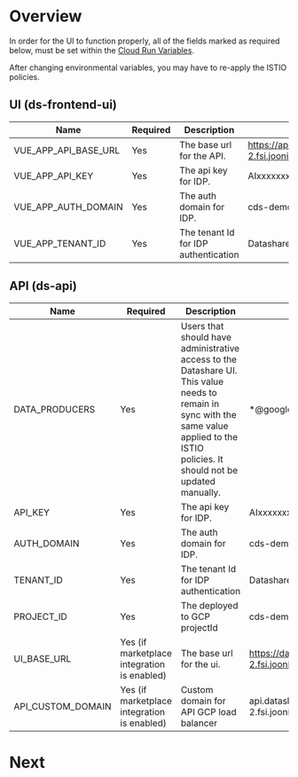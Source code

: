 # Overview
In order for the UI to function properly, all of the fields marked as required below, must be set within the [Cloud Run Variables](https://cloud.google.com/run/docs/configuring/environment-variables).

After changing environmental variables, you may have to re-apply the ISTIO policies.

## UI (ds-frontend-ui)
| Name | Required | Description | Example |
|-|-|-|-|
| VUE_APP_API_BASE_URL | Yes | The base url for the API. | https://api.datashare-demo-2.fsi.joonix.net/v1 |
| VUE_APP_API_KEY | Yes | The api key for IDP. | AIxxxxxxxxxxxxxxxxxxxxxxxZBt4 |
| VUE_APP_AUTH_DOMAIN | Yes | The auth domain for IDP. | cds-demo-2.firebaseapp.com |
| VUE_APP_TENANT_ID | Yes | The tenant Id for IDP authentication | Datashare-ajr0j |

## API (ds-api)
| Name | Required | Description | Example |
|-|-|-|-|
| DATA_PRODUCERS | Yes | Users that should have administrative access to the Datashare UI. This value needs to remain in sync with the same value applied to the ISTIO policies. It should not be updated manually. | *@google.com |
| API_KEY | Yes | The api key for IDP. | AIxxxxxxxxxxxxxxxxxxxxxxxZBt4 |
| AUTH_DOMAIN | Yes | The auth domain for IDP. | cds-demo-2.firebaseapp.com |
| TENANT_ID | Yes | The tenant Id for IDP authentication | Datashare-ajr0j |
| PROJECT_ID | Yes | The deployed to GCP projectId | cds-demo-2 |
| UI_BASE_URL | Yes (if marketplace integration is enabled) | The base url for the ui. | https://datashare-demo-2.fsi.joonix.net |
| API_CUSTOM_DOMAIN | Yes (if marketplace integration is enabled) | Custom domain for API GCP load balancer | api.datashare-demo-2.fsi.joonix.net |

# Next
